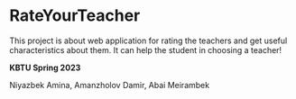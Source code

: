 # RateYourTeacher

This project is about web application for rating the teachers and get useful characteristics about them. It can help the student in choosing a teacher!

**KBTU Spring 2023**

Niyazbek Amina, Amanzholov Damir, Abai Meirambek
